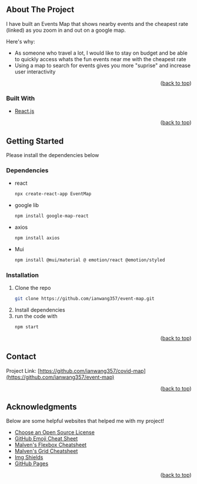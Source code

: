 <div id="top"></div>






<!-- ABOUT THE PROJECT -->
## About The Project


I have built an Events Map that shows nearby events and the cheapest rate (linked) as you zoom in and out on a google map. 

Here's why:
* As someone who travel a lot, I would like to stay on budget and be able to quickly access whats the fun events near me with the cheapest rate
* Using a map to search for events gives you more "suprise" and increase user interactivity


<p align="right">(<a href="#top">back to top</a>)</p>



### Built With


* [React.js](https://reactjs.org/)

<p align="right">(<a href="#top">back to top</a>)</p>



<!-- GETTING STARTED -->
## Getting Started

Please install the dependencies below

### Dependencies 


* react
  ```sh
  npx create-react-app EventMap
  ```

* google lib
  ```sh
  npm install google-map-react
  ```

* axios
  ```sh
  npm install axios
  ```

* Mui
  ```sh
  npm install @mui/material @ emotion/react @emotion/styled
  ```

### Installation


1. Clone the repo
   ```sh
   git clone https://github.com/ianwang357/event-map.git
   ```
2. Install dependencies
3. run the code with 
   ```sh
   npm start
   ```


<p align="right">(<a href="#top">back to top</a>)</p>



<!-- CONTACT -->
## Contact


Project Link: [https://github.com/ianwang357/covid-map](https://github.com/ianwang357/event-map)

<p align="right">(<a href="#top">back to top</a>)</p>



<!-- ACKNOWLEDGMENTS -->
## Acknowledgments

Below are some helpful websites that helped me with my project!

* [Choose an Open Source License](https://choosealicense.com)
* [GitHub Emoji Cheat Sheet](https://www.webpagefx.com/tools/emoji-cheat-sheet)
* [Malven's Flexbox Cheatsheet](https://flexbox.malven.co/)
* [Malven's Grid Cheatsheet](https://grid.malven.co/)
* [Img Shields](https://shields.io)
* [GitHub Pages](https://pages.github.com)


<p align="right">(<a href="#top">back to top</a>)</p>



<!-- MARKDOWN LINKS & IMAGES -->
<!-- https://www.markdownguide.org/basic-syntax/#reference-style-links -->
[contributors-shield]: https://img.shields.io/github/contributors/othneildrew/Best-README-Template.svg?style=for-the-badge
[contributors-url]: https://github.com/othneildrew/Best-README-Template/graphs/contributors
[forks-shield]: https://img.shields.io/github/forks/othneildrew/Best-README-Template.svg?style=for-the-badge
[forks-url]: https://github.com/othneildrew/Best-README-Template/network/members
[stars-shield]: https://img.shields.io/github/stars/othneildrew/Best-README-Template.svg?style=for-the-badge
[stars-url]: https://github.com/othneildrew/Best-README-Template/stargazers
[issues-shield]: https://img.shields.io/github/issues/othneildrew/Best-README-Template.svg?style=for-the-badge
[issues-url]: https://github.com/othneildrew/Best-README-Template/issues
[license-shield]: https://img.shields.io/github/license/othneildrew/Best-README-Template.svg?style=for-the-badge
[license-url]: https://github.com/othneildrew/Best-README-Template/blob/master/LICENSE.txt
[linkedin-shield]: https://img.shields.io/badge/-LinkedIn-black.svg?style=for-the-badge&logo=linkedin&colorB=555
[linkedin-url]: https://linkedin.com/in/othneildrew
[product-screenshot]: images/screenshot.png
